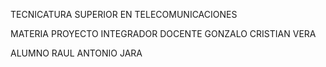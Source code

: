                          



TECNICATURA SUPERIOR EN TELECOMUNICACIONES


MATERIA PROYECTO INTEGRADOR
                                        DOCENTE GONZALO CRISTIAN VERA


ALUMNO RAUL ANTONIO JARA



 






 
